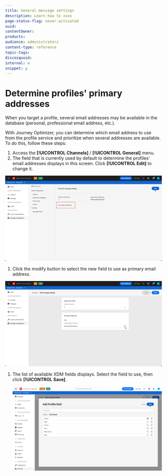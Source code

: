 ```yaml
---
title: General message settings
description: Learn how to xxxx
page-status-flag: never-activated
uuid: 
contentOwner:
products:
audience: administrators
content-type: reference
topic-tags: 
discoiquuid:
internal: n
snippet: y
---
```


# Determine profiles' primary addresses

When you target a profile, several email addresses may be available in the database (personal, professional email address, etc.).

With Journey Optimizer, you can determine which email address to use from the profile service and prioritize when several addresses are available. To do this, follow these steps:

1. Access the  **[!UICONTROL Channels]** / **[!UICONTROL General]** menu.
1. The field that is currently used by default to determine the profiles' email addresses displays in this screen. Click **[!UICONTROL Edit]** to change it.

![](../assets/primary-address.png)

1. Click the modify button to select the new field to use as primary email address.

![](../assets/primary-address-edit.png)

1. The list of available XDM fields displays. Select the field to use, then click **[!UICONTROL Save]**.

    ![](../assets/primary-address-field.png)

<!--1. You can also select an additional field to use as secondary email address. This allows you to determine which field to use if the primary field is empty for a profile.-->

